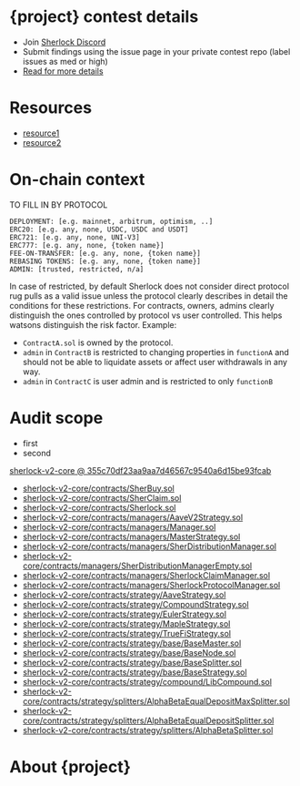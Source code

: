 # {project} contest details

- Join [Sherlock Discord](https://discord.gg/MABEWyASkp)
- Submit findings using the issue page in your private contest repo (label issues as med or high)
- [Read for more details](https://docs.sherlock.xyz/audits/watsons)

# Resources

- [resource1](url)
- [resource2](url)

# On-chain context

TO FILL IN BY PROTOCOL

```
DEPLOYMENT: [e.g. mainnet, arbitrum, optimism, ..]
ERC20: [e.g. any, none, USDC, USDC and USDT]
ERC721: [e.g. any, none, UNI-V3]
ERC777: [e.g. any, none, {token name}]
FEE-ON-TRANSFER: [e.g. any, none, {token name}]
REBASING TOKENS: [e.g. any, none, {token name}]
ADMIN: [trusted, restricted, n/a]
```

In case of restricted, by default Sherlock does not consider direct protocol rug pulls as a valid issue unless the protocol clearly describes in detail the conditions for these restrictions. 
For contracts, owners, admins clearly distinguish the ones controlled by protocol vs user controlled. This helps watsons distinguish the risk factor. 
Example: 
* `ContractA.sol` is owned by the protocol. 
* `admin` in `ContractB` is restricted to changing properties in `functionA` and should not be able to liquidate assets or affect user withdrawals in any way. 
* `admin` in `ContractC` is user admin and is restricted to only `functionB`

# Audit scope

- first
- second

[sherlock-v2-core @ 355c70df23aa9aa7d46567c9540a6d15be93fcab](https://github.com/sherlock-protocol/sherlock-v2-core/tree/355c70df23aa9aa7d46567c9540a6d15be93fcab)
- [sherlock-v2-core/contracts/SherBuy.sol](sherlock-v2-core/contracts/SherBuy.sol)
- [sherlock-v2-core/contracts/SherClaim.sol](sherlock-v2-core/contracts/SherClaim.sol)
- [sherlock-v2-core/contracts/Sherlock.sol](sherlock-v2-core/contracts/Sherlock.sol)
- [sherlock-v2-core/contracts/managers/AaveV2Strategy.sol](sherlock-v2-core/contracts/managers/AaveV2Strategy.sol)
- [sherlock-v2-core/contracts/managers/Manager.sol](sherlock-v2-core/contracts/managers/Manager.sol)
- [sherlock-v2-core/contracts/managers/MasterStrategy.sol](sherlock-v2-core/contracts/managers/MasterStrategy.sol)
- [sherlock-v2-core/contracts/managers/SherDistributionManager.sol](sherlock-v2-core/contracts/managers/SherDistributionManager.sol)
- [sherlock-v2-core/contracts/managers/SherDistributionManagerEmpty.sol](sherlock-v2-core/contracts/managers/SherDistributionManagerEmpty.sol)
- [sherlock-v2-core/contracts/managers/SherlockClaimManager.sol](sherlock-v2-core/contracts/managers/SherlockClaimManager.sol)
- [sherlock-v2-core/contracts/managers/SherlockProtocolManager.sol](sherlock-v2-core/contracts/managers/SherlockProtocolManager.sol)
- [sherlock-v2-core/contracts/strategy/AaveStrategy.sol](sherlock-v2-core/contracts/strategy/AaveStrategy.sol)
- [sherlock-v2-core/contracts/strategy/CompoundStrategy.sol](sherlock-v2-core/contracts/strategy/CompoundStrategy.sol)
- [sherlock-v2-core/contracts/strategy/EulerStrategy.sol](sherlock-v2-core/contracts/strategy/EulerStrategy.sol)
- [sherlock-v2-core/contracts/strategy/MapleStrategy.sol](sherlock-v2-core/contracts/strategy/MapleStrategy.sol)
- [sherlock-v2-core/contracts/strategy/TrueFiStrategy.sol](sherlock-v2-core/contracts/strategy/TrueFiStrategy.sol)
- [sherlock-v2-core/contracts/strategy/base/BaseMaster.sol](sherlock-v2-core/contracts/strategy/base/BaseMaster.sol)
- [sherlock-v2-core/contracts/strategy/base/BaseNode.sol](sherlock-v2-core/contracts/strategy/base/BaseNode.sol)
- [sherlock-v2-core/contracts/strategy/base/BaseSplitter.sol](sherlock-v2-core/contracts/strategy/base/BaseSplitter.sol)
- [sherlock-v2-core/contracts/strategy/base/BaseStrategy.sol](sherlock-v2-core/contracts/strategy/base/BaseStrategy.sol)
- [sherlock-v2-core/contracts/strategy/compound/LibCompound.sol](sherlock-v2-core/contracts/strategy/compound/LibCompound.sol)
- [sherlock-v2-core/contracts/strategy/splitters/AlphaBetaEqualDepositMaxSplitter.sol](sherlock-v2-core/contracts/strategy/splitters/AlphaBetaEqualDepositMaxSplitter.sol)
- [sherlock-v2-core/contracts/strategy/splitters/AlphaBetaEqualDepositSplitter.sol](sherlock-v2-core/contracts/strategy/splitters/AlphaBetaEqualDepositSplitter.sol)
- [sherlock-v2-core/contracts/strategy/splitters/AlphaBetaSplitter.sol](sherlock-v2-core/contracts/strategy/splitters/AlphaBetaSplitter.sol)



# About {project}

